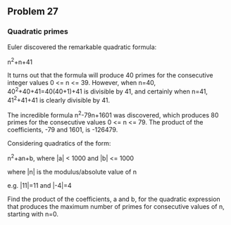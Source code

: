 ## Problem 27
### Quadratic primes

Euler discovered the remarkable quadratic formula:

n<sup>2</sup>+n+41

It turns out that the formula will produce 40 primes for the consecutive integer values 0 \<= n \<= 39. However, when n=40, 40<sup>2</sup>+40+41=40(40+1)+41 is divisible by 41, and certainly when n=41, 41<sup>2</sup>+41+41 is clearly divisible by 41.

The incredible formula n<sup>2</sup>-79n+1601 was discovered, which produces 80 primes for the consecutive values 0 \<= n \<= 79. The product of the coefficients, -79 and 1601, is -126479.

Considering quadratics of the form:

n<sup>2</sup>+an+b, where |a| < 1000 and |b| \<= 1000

where |n| is the modulus/absolute value of n

e.g. |11|=11 and |-4|=4

Find the product of the coefficients, a and b, for the quadratic expression that produces the maximum number of primes for consecutive values of n, starting with n=0.
